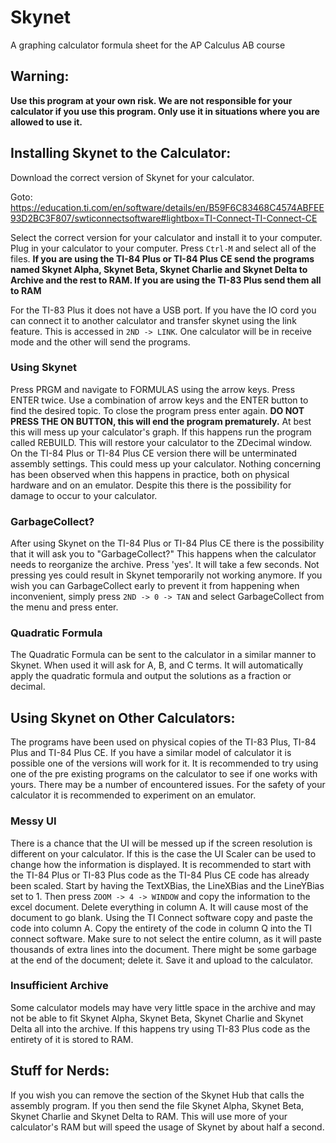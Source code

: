 # Skynet
A graphing calculator formula sheet for the AP Calculus AB course

## Warning:
**Use this program at your own risk.  We are not responsible for your calculator if you use this program.  Only use it in situations where you are allowed to use it.**

## Installing Skynet to the Calculator:
Download the correct version of Skynet for your calculator.

Goto:
https://education.ti.com/en/software/details/en/B59F6C83468C4574ABFEE93D2BC3F807/swticonnectsoftware#lightbox=TI-Connect-TI-Connect-CE

Select the correct version for your calculator and install it to your computer.  Plug in your calculator to your computer.  Press `Ctrl-M` and select all of the files.  **If you are using the TI-84 Plus or TI-84 Plus CE send the programs named Skynet Alpha, Skynet Beta, Skynet Charlie and Skynet Delta to Archive and the rest to RAM.  If you are using the TI-83 Plus send them all to RAM**

For the TI-83 Plus it does not have a USB port.  If you have the IO cord you can connect it to another calculator and transfer skynet using the link feature.  This is accessed in `2ND -> LINK`.  One calculator will be in receive mode and the other will send the programs.

### Using Skynet

Press PRGM and navigate to FORMULAS using the arrow keys.  Press ENTER twice.  Use a combination of arrow keys and the ENTER button to find the desired topic.  To close the program press enter again.  **DO NOT PRESS THE ON BUTTON, this will end the program prematurely.**  At best this will mess up your calculator's graph.  If this happens run the program called REBUILD.  This will restore your calculator to the ZDecimal window.  On the TI-84 Plus or TI-84 Plus CE version there will be unterminated assembly settings.  This could mess up your calculator.  Nothing concerning has been observed when this happens in practice, both on physical hardware and on an emulator.  Despite this there is the possibility for damage to occur to your calculator.

### GarbageCollect?

After using Skynet on the TI-84 Plus or TI-84 Plus CE there is the possibility that it will ask you to "GarbageCollect?"  This happens when the calculator needs to reorganize the archive.  Press 'yes'.  It will take a few seconds.  Not pressing yes could result in Skynet temporarily not working anymore.  If you wish you can GarbageCollect early to prevent it from happening when inconvenient, simply press `2ND -> 0 -> TAN` and select GarbageCollect from the menu and press enter.

### Quadratic Formula

The Quadratic Formula can be sent to the calculator in a similar manner to Skynet.  When used it will ask for A, B, and C terms.  It will automatically apply the quadratic formula and output the solutions as a fraction or decimal.

## Using Skynet on Other Calculators:
The programs have been used on physical copies of the TI-83 Plus, TI-84 Plus and TI-84 Plus CE.  If you have a similar model of calculator it is possible one of the versions will work for it.  It is recommended to try using one of the pre existing programs on the calculator to see if one works with yours.  There may be a number of encountered issues.  For the safety of your calculator it is recommended to experiment on an emulator.
### Messy UI
There is a chance that the UI will be messed up if the screen resolution is different on your calculator.  If this is the case the UI Scaler can be used to change how the information is displayed.  It is recommended to start with the TI-84 Plus or TI-83 Plus code as the TI-84 Plus CE code has already been scaled.  Start by having the TextXBias, the LineXBias and the LineYBias set to 1.  Then press `ZOOM -> 4 -> WINDOW` and copy the information to the excel document.  Delete everything in column A.  It will cause most of the document to go blank.  Using the TI Connect software copy and paste the code into column A.  Copy the entirety of the code in column Q into the TI connect software.  Make sure to not select the entire column, as it will paste thousands of extra lines into the document.  There might be some garbage at the end of the document; delete it.  Save it and upload to the calculator.

### Insufficient Archive
Some calculator models may have very little space in the archive and may not be able to fit Skynet Alpha, Skynet Beta, Skynet Charlie and Skynet Delta all into the archive.  If this happens try using TI-83 Plus code as the entirety of it is stored to RAM.

## Stuff for Nerds:

If you wish you can remove the section of the Skynet Hub that calls the assembly program.  If you then send the file Skynet Alpha, Skynet Beta, Skynet Charlie and Skynet Delta to RAM.  This will use more of your calculator's RAM but will speed the usage of Skynet by about half a second.
